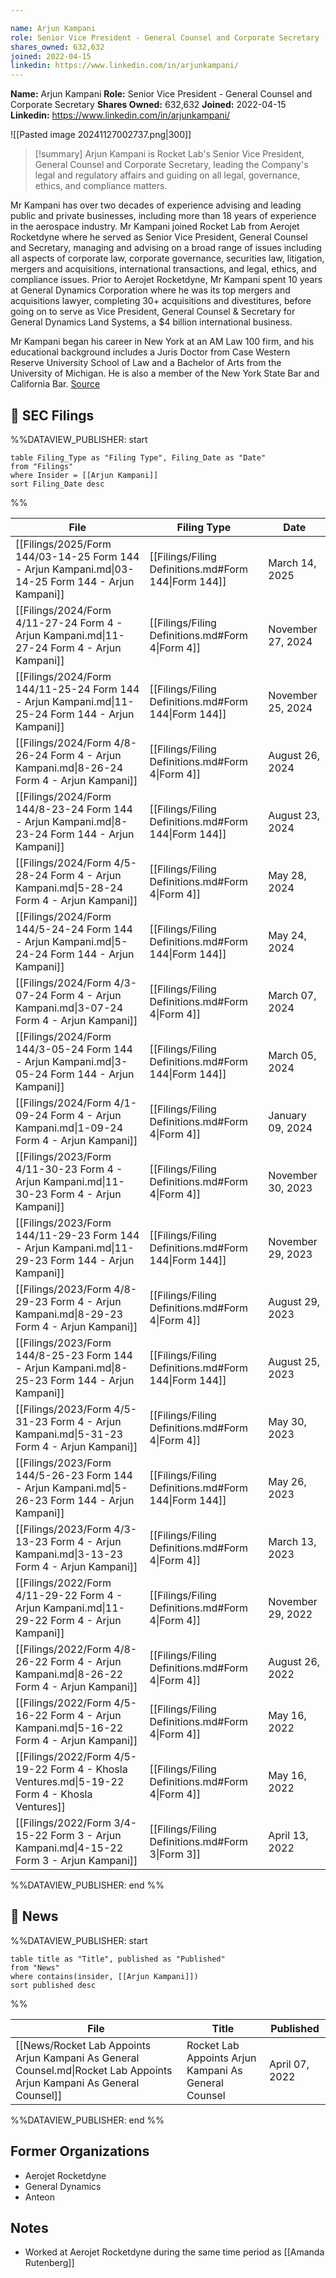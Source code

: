 ```yaml
---

name: Arjun Kampani
role: Senior Vice President - General Counsel and Corporate Secretary
shares_owned: 632,632
joined: 2022-04-15
linkedin: https://www.linkedin.com/in/arjunkampani/
---
```


**Name:** Arjun Kampani
**Role:** Senior Vice President - General Counsel and Corporate Secretary
**Shares Owned:** 632,632
**Joined:** 2022-04-15
**Linkedin:** https://www.linkedin.com/in/arjunkampani/

![[Pasted image 20241127002737.png|300]]

>[!summary]
Arjun Kampani is Rocket Lab's Senior Vice President, General Counsel and Corporate Secretary, leading the Company's legal and regulatory affairs and guiding on all legal, governance, ethics, and compliance matters. 
>
Mr Kampani has over two decades of experience advising and leading public and private businesses, including more than 18 years of experience in the aerospace industry. Mr Kampani joined Rocket Lab from Aerojet Rocketdyne where he served as Senior Vice President, General Counsel and Secretary, managing and advising on a broad range of issues including all aspects of corporate law, corporate governance, securities law, litigation, mergers and acquisitions, international transactions, and legal, ethics, and compliance issues. Prior to Aerojet Rocketdyne, Mr Kampani spent 10 years at General Dynamics Corporation where he was its top mergers and acquisitions lawyer, completing 30+ acquisitions and divestitures, before going on to serve as Vice President, General Counsel & Secretary for General Dynamics Land Systems, a $4 billion international business.
>
Mr Kampani began his career in New York at an AM Law 100 firm, and his educational background includes a Juris Doctor from Case Western Reserve University School of Law and a Bachelor of Arts from the University of Michigan. He is also a member of the New York State Bar and California Bar.
[Source](https://www.rocketlabusa.com/about/team/)

## 💼 SEC Filings
%%DATAVIEW_PUBLISHER: start
```
table Filing_Type as "Filing Type", Filing_Date as "Date"
from "Filings"
where Insider = [[Arjun Kampani]]
sort Filing_Date desc

```
%%

| File                                                                                              | Filing Type                                          | Date              |
| ------------------------------------------------------------------------------------------------- | ---------------------------------------------------- | ----------------- |
| [[Filings/2025/Form 144/03-14-25 Form 144 - Arjun Kampani.md\|03-14-25 Form 144 - Arjun Kampani]] | [[Filings/Filing Definitions.md#Form 144\|Form 144]] | March 14, 2025    |
| [[Filings/2024/Form 4/11-27-24 Form 4 - Arjun Kampani.md\|11-27-24 Form 4 - Arjun Kampani]]       | [[Filings/Filing Definitions.md#Form 4\|Form 4]]     | November 27, 2024 |
| [[Filings/2024/Form 144/11-25-24 Form 144 - Arjun Kampani.md\|11-25-24 Form 144 - Arjun Kampani]] | [[Filings/Filing Definitions.md#Form 144\|Form 144]] | November 25, 2024 |
| [[Filings/2024/Form 4/8-26-24 Form 4 - Arjun Kampani.md\|8-26-24 Form 4 - Arjun Kampani]]         | [[Filings/Filing Definitions.md#Form 4\|Form 4]]     | August 26, 2024   |
| [[Filings/2024/Form 144/8-23-24 Form 144 - Arjun Kampani.md\|8-23-24 Form 144 - Arjun Kampani]]   | [[Filings/Filing Definitions.md#Form 144\|Form 144]] | August 23, 2024   |
| [[Filings/2024/Form 4/5-28-24 Form 4 - Arjun Kampani.md\|5-28-24 Form 4 - Arjun Kampani]]         | [[Filings/Filing Definitions.md#Form 4\|Form 4]]     | May 28, 2024      |
| [[Filings/2024/Form 144/5-24-24 Form 144 - Arjun Kampani.md\|5-24-24 Form 144 - Arjun Kampani]]   | [[Filings/Filing Definitions.md#Form 144\|Form 144]] | May 24, 2024      |
| [[Filings/2024/Form 4/3-07-24 Form 4 - Arjun Kampani.md\|3-07-24 Form 4 - Arjun Kampani]]         | [[Filings/Filing Definitions.md#Form 4\|Form 4]]     | March 07, 2024    |
| [[Filings/2024/Form 144/3-05-24 Form 144 - Arjun Kampani.md\|3-05-24 Form 144 - Arjun Kampani]]   | [[Filings/Filing Definitions.md#Form 144\|Form 144]] | March 05, 2024    |
| [[Filings/2024/Form 4/1-09-24 Form 4 - Arjun Kampani.md\|1-09-24 Form 4 - Arjun Kampani]]         | [[Filings/Filing Definitions.md#Form 4\|Form 4]]     | January 09, 2024  |
| [[Filings/2023/Form 4/11-30-23 Form 4 - Arjun Kampani.md\|11-30-23 Form 4 - Arjun Kampani]]       | [[Filings/Filing Definitions.md#Form 4\|Form 4]]     | November 30, 2023 |
| [[Filings/2023/Form 144/11-29-23 Form 144 - Arjun Kampani.md\|11-29-23 Form 144 - Arjun Kampani]] | [[Filings/Filing Definitions.md#Form 144\|Form 144]] | November 29, 2023 |
| [[Filings/2023/Form 4/8-29-23 Form 4 - Arjun Kampani.md\|8-29-23 Form 4 - Arjun Kampani]]         | [[Filings/Filing Definitions.md#Form 4\|Form 4]]     | August 29, 2023   |
| [[Filings/2023/Form 144/8-25-23 Form 144 - Arjun Kampani.md\|8-25-23 Form 144 - Arjun Kampani]]   | [[Filings/Filing Definitions.md#Form 144\|Form 144]] | August 25, 2023   |
| [[Filings/2023/Form 4/5-31-23 Form 4 - Arjun Kampani.md\|5-31-23 Form 4 - Arjun Kampani]]         | [[Filings/Filing Definitions.md#Form 4\|Form 4]]     | May 30, 2023      |
| [[Filings/2023/Form 144/5-26-23 Form 144 - Arjun Kampani.md\|5-26-23 Form 144 - Arjun Kampani]]   | [[Filings/Filing Definitions.md#Form 144\|Form 144]] | May 26, 2023      |
| [[Filings/2023/Form 4/3-13-23 Form 4 - Arjun Kampani.md\|3-13-23 Form 4 - Arjun Kampani]]         | [[Filings/Filing Definitions.md#Form 4\|Form 4]]     | March 13, 2023    |
| [[Filings/2022/Form 4/11-29-22 Form 4 - Arjun Kampani.md\|11-29-22 Form 4 - Arjun Kampani]]       | [[Filings/Filing Definitions.md#Form 4\|Form 4]]     | November 29, 2022 |
| [[Filings/2022/Form 4/8-26-22 Form 4 - Arjun Kampani.md\|8-26-22 Form 4 - Arjun Kampani]]         | [[Filings/Filing Definitions.md#Form 4\|Form 4]]     | August 26, 2022   |
| [[Filings/2022/Form 4/5-16-22 Form 4 - Arjun Kampani.md\|5-16-22 Form 4 - Arjun Kampani]]         | [[Filings/Filing Definitions.md#Form 4\|Form 4]]     | May 16, 2022      |
| [[Filings/2022/Form 4/5-19-22 Form 4 - Khosla Ventures.md\|5-19-22 Form 4 - Khosla Ventures]]     | [[Filings/Filing Definitions.md#Form 4\|Form 4]]     | May 16, 2022      |
| [[Filings/2022/Form 3/4-15-22 Form 3 - Arjun Kampani.md\|4-15-22 Form 3 - Arjun Kampani]]         | [[Filings/Filing Definitions.md#Form 3\|Form 3]]     | April 13, 2022    |

%%DATAVIEW_PUBLISHER: end %%

## 📰 News
%%DATAVIEW_PUBLISHER: start
```
table title as "Title", published as "Published"
from "News"
where contains(insider, [[Arjun Kampani]])
sort published desc
```
%%

| File                                                                                                                   | Title                                                 | Published      |
| ---------------------------------------------------------------------------------------------------------------------- | ----------------------------------------------------- | -------------- |
| [[News/Rocket Lab Appoints Arjun Kampani As General Counsel.md\|Rocket Lab Appoints Arjun Kampani As General Counsel]] | Rocket Lab Appoints Arjun Kampani As General Counsel  | April 07, 2022 |

%%DATAVIEW_PUBLISHER: end %%

## Former Organizations

-  Aerojet Rocketdyne
-  General Dynamics
-  Anteon


## Notes

- Worked at Aerojet Rocketdyne during the same time period as [[Amanda Rutenberg]]